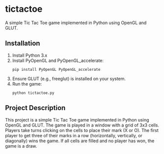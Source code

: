 # tictactoe

A simple Tic Tac Toe game implemented in Python using OpenGL and GLUT.

## Installation

1.  Install Python 3.x
2.  Install PyOpenGL and PyOpenGL\_accelerate:
    ```
    pip install PyOpenGL PyOpenGL_accelerate
    ```
3.  Ensure GLUT (e.g., freeglut) is installed on your system.
4.  Run the game:
    ```
    python tictactoe.py
    ```

## Project Description

This project is a simple Tic Tac Toe game implemented in Python using OpenGL and GLUT. The game is played in a window with a grid of 3x3 cells. Players take turns clicking on the cells to place their mark (X or O). The first player to get three of their marks in a row (horizontally, vertically, or diagonally) wins the game. If all cells are filled and no player has won, the game is a draw.

